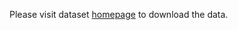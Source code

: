 Please visit dataset [homepage](https://www.v7labs.com/open-datasets/natural-adversarial-object-nao) to download the data. 
